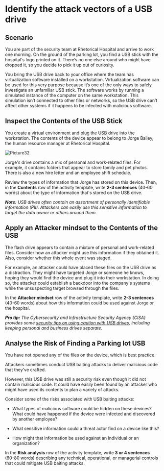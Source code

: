 # Identify the attack vectors of a USB drive

## Scenario
You are part of the security team at Rhetorical Hospital and arrive to work one morning. On the ground of the parking lot, you find a USB stick with the hospital's logo printed on it. There’s no one else around who might have dropped it, so you decide to pick it up out of curiosity.

You bring the USB drive back to your office where the team has virtualization software installed on a workstation. Virtualization software can be used for this very purpose because it’s one of the only ways to safely investigate an unfamiliar USB stick. The  software works by running a simulated instance of the computer on the same workstation. This simulation isn’t connected to other files or networks, so the USB drive can’t affect other systems if it happens to be infected with malicious software.

## Inspect the Contents of the USB Stick

You create a virtual environment and plug the USB drive into the workstation. The contents of the device appear to belong to Jorge Bailey, the human resource manager at Rhetorical Hospital.

![Picture32](https://github.com/user-attachments/assets/3464d156-5833-484d-ae94-ea8ed4fc436a)

Jorge's drive contains a mix of personal and work-related files. For example, it contains folders that appear to store family and pet photos. There is also a new hire letter and an employee shift schedule.

Review the types of information that Jorge has stored on this device. Then, in the **Contents** row of the activity template, write **2-3 sentences** (40-60 words) about the type of information that's stored on the USB drive.

***Note:** USB drives often contain an assortment of personally identifiable information (PII). Attackers can easily use this sensitive information to target the data owner or others around them.*

## Apply an Attacker mindset to the Contents of the USB

The flash drive appears to contain a mixture of personal and work-related files. Consider how an attacker might use this information if they obtained it. Also, consider whether this whole event was staged.

For example, an attacker could have placed these files on the USB drive as a distraction. They might have targeted Jorge or someone he knows, hoping they would find the device and plug it into their workstation. In doing so, the attacker could establish a backdoor into the company's systems while the unsuspecting target browsed through the files.

In the **Attacker mindset** row of the activity template, write **2-3 sentences** (40-60 words) about how this information could be used against Jorge or the hospital.

***Pro tip:** The Cybersecurity and Infrastructure Security Agency (CISA) provides some [security tips on using caution with USB drives](https://www.cisa.gov/news-events/news/using-caution-usb-drives), including keeping personal and business drives separate.*


## Analyse the Risk of Finding a Parking lot USB

You have not opened any of the files on the device, which is best practice. 

Attackers sometimes conduct USB baiting attacks to deliver malicious code that they've crafted.

However, this USB drive was still a security risk even though it did not contain malicious code. It could have easily been found by an attacker who might have used its contents to plan a variety of attacks.

Consider some of the risks associated with USB baiting attacks:

* What types of malicious software could be hidden on these devices? What could have happened if the device were infected and discovered by another employee?

* What sensitive information could a threat actor find on a device like this?

* How might that information be used against an individual or an organization?

In the **Risk analysis** row of the activity template, write **3 or 4 sentences** (60-80 words) describing any technical, operational, or managerial controls that could mitigate USB baiting attacks.
